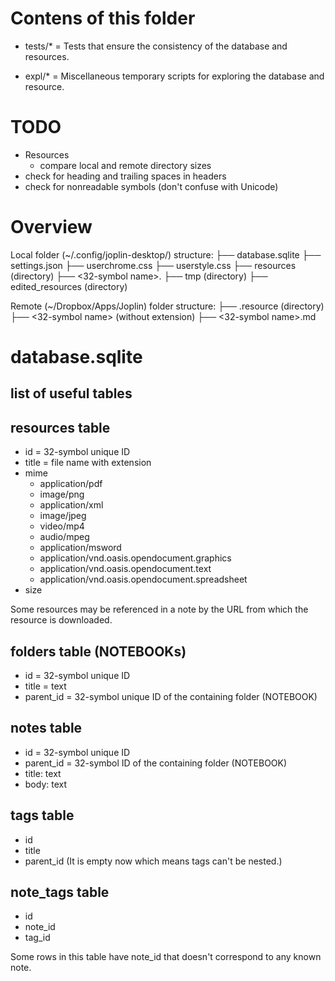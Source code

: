 # Contens of this folder

* tests/* = Tests that ensure the consistency of the database and resources.

* expl/* = Miscellaneous temporary scripts for exploring the database and resource.

# TODO

* Resources
  * compare local and remote directory sizes
* check for heading and trailing spaces in headers
* check for nonreadable symbols (don't confuse with Unicode)

# Overview

Local folder (~/.config/joplin-desktop/) structure:
├── database.sqlite
├── settings.json
├── userchrome.css
├── userstyle.css
├── resources (directory)
    ├── <32-symbol name>.<extension>
├── tmp (directory)
    ├── edited_resources (directory)

Remote (~/Dropbox/Apps/Joplin) folder structure:
├── .resource (directory)
    ├── <32-symbol name> (without extension)
├── <32-symbol name>.md 

# database.sqlite

## list of useful tables

## resources table
* id = 32-symbol unique ID
* title = file name with extension
* mime
  * application/pdf
  * image/png
  * application/xml
  * image/jpeg
  * video/mp4
  * audio/mpeg
  * application/msword
  * application/vnd.oasis.opendocument.graphics
  * application/vnd.oasis.opendocument.text
  * application/vnd.oasis.opendocument.spreadsheet
* size

Some resources may be referenced in a note by the URL from which the resource is downloaded.

## folders table (NOTEBOOKs)
* id = 32-symbol unique ID
* title = text
* parent_id = 32-symbol unique ID of the containing folder (NOTEBOOK)

## notes table
* id = 32-symbol unique ID
* parent_id = 32-symbol ID of the containing folder (NOTEBOOK)
* title: text
* body: text

## tags table

* id
* title
* parent_id (It is empty now which means tags can't be nested.)

## note_tags table

* id
* note_id
* tag_id

Some rows in this table have note_id that doesn't correspond to any known note.
